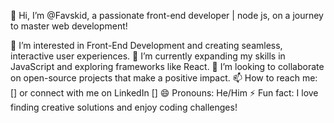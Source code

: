 👋 Hi, I’m @Favskid, a passionate front-end developer | node js, on a journey to master web development!

👀 I’m interested in Front-End Development and creating seamless, interactive user experiences.
🌱 I’m currently expanding my skills in JavaScript and exploring frameworks like React.
💞️ I’m looking to collaborate on open-source projects that make a positive impact.
📫 How to reach me: [] or connect with me on LinkedIn []
😄 Pronouns: He/Him
⚡ Fun fact: I love finding creative solutions and enjoy coding challenges!

<!---
Favskid/Favskid is a ✨ special ✨ repository because its `README.md` (this file) appears on your GitHub profile.
You can click the Preview link to take a look at your changes.
--->
